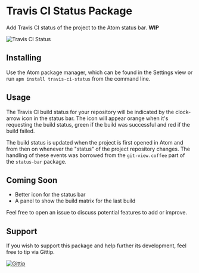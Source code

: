# Travis CI Status Package

Add Travis CI status of the project to the Atom status bar. **WIP**

![Travis CI Status](https://raw.github.com/tombell/travis-ci-status/master/screenshots/travis-ci-status.png)

## Installing

Use the Atom package manager, which can be found in the Settings view or run
`apm install travis-ci-status` from the command line.

## Usage

The Travis CI build status for your repository will be indicated by the
clock-arrow icon in the status bar. The icon will appear orange when it's
requesting the build status, green if the build was successful and red if the
build failed.

The build status is updated when the project is first opened in Atom and from
then on whenever the "status" of the project repository changes. The handling of
these events was borrowed from the `git-view.coffee` part of the `status-bar`
package.

## Coming Soon

* Better icon for the status bar
* A panel to show the build matrix for the last build

Feel free to open an issue to discuss potential features to add or improve.

## Support

If you wish to support this package and help further its development, feel free
to tip via Gittip.

[![Gittip](http://img.shields.io/gittip/tombell.png)](https://www.gittip.com/tombell/)
